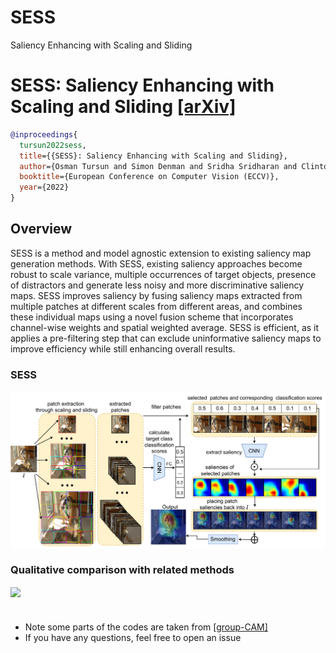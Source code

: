 # SESS
 Saliency Enhancing with Scaling and Sliding
 
 # SESS: Saliency Enhancing with Scaling and Sliding [[arXiv]](https://arxiv.org/abs)
```BibTex
@inproceedings{
  tursun2022sess,
  title={{SESS}: Saliency Enhancing with Scaling and Sliding},
  author={Osman Tursun and Simon Denman and Sridha Sridharan and Clinton Fookes},
  booktitle={European Conference on Computer Vision (ECCV)},
  year={2022}
}
```

## Overview
SESS is a method and model agnostic extension to existing saliency map generation methods. With SESS, existing saliency approaches become robust to scale variance, multiple occurrences of target objects, presence of distractors and generate less noisy and more discriminative saliency maps. SESS improves saliency by fusing saliency maps extracted from multiple patches at different scales from different areas, and combines these individual maps using a novel fusion scheme that incorporates channel-wise weights and spatial weighted average. SESS is efficient, as it applies a pre-filtering step that can exclude uninformative saliency maps to improve efficiency while still enhancing overall results.

### SESS
<img align="center" width="800" src="assets/sess.png">

### Qualitative comparison with related methods
<img align="center" width="800" src="assets/sess_q1.png">


#
- Note some parts of the codes are taken from [[group-CAM]](https://github.com/wofmanaf/Group-CAM)
- If you have any questions, feel free to open an issue